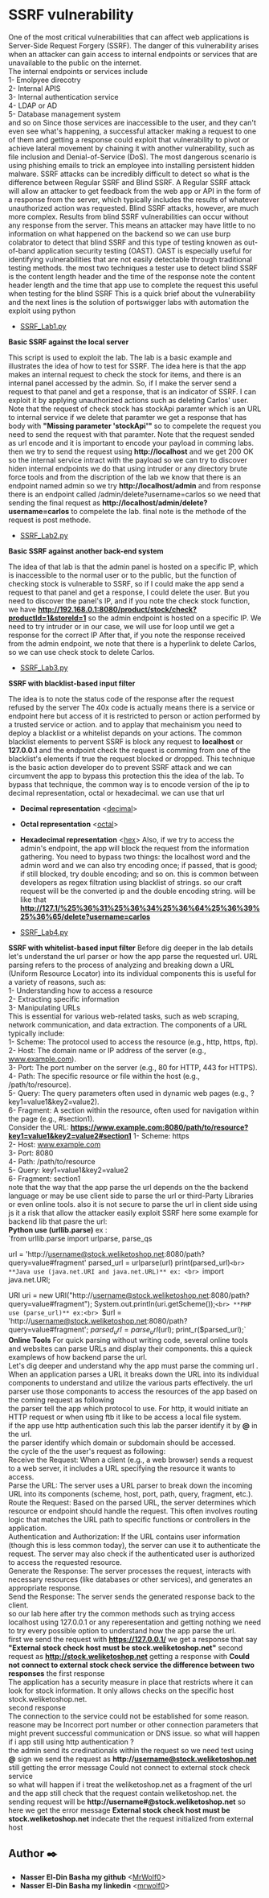 # SSRF vulnerability

One of the most critical vulnerabilities that can affect web applications is Server-Side Request Forgery (SSRF). The danger of this vulnerability arises when an attacker can gain access to internal endpoints or services that are unavailable to the public on the internet.<br>
The internal endpoints or services include<br>
1- Emolpyee direcotry <br>
2- Internal APIS <br>
3- Internal authentication service <br>
4- LDAP or AD <br>
5- Database management system <br>
and so on
Since those services are inaccessible to the user, and they can't even see what's happening, a successful attacker making a request to one of them and getting a response could exploit that vulnerability to pivot or achieve lateral movement by chaining it with another vulnerability, such as file inclusion and Denial-of-Service (DoS). The most dangerous scenario is using phishing emails to trick an employee into installing persistent hidden malware.
SSRF attacks can be incredibly difficult to detect so what is the difference between Regular SSRF and Blind SSRF.
A Regular SSRF attack will allow an attacker to get feedback from the web app or API in the form of a response from the server, which typically includes the results of whatever unauthorized action was requested.
Blind SSRF attacks, however, are much more complex. Results from blind SSRF vulnerabilities can occur without any response from the server. This means an attacker may have little to no information on what happened on the backend so we can use burp colabrator to detect that blind SSRF and this type of testing knowen as out-of-band application security testing (OAST). 
OAST is especially useful for identifying vulnerabilities that are not easily detectable through traditional testing methods.
the most two techniques a tester use to detect blind SSRF is the content length header and the time of the response note the content header length and the time that app use to complete the request this useful when testing for the blind SSRF
This is a quick brief about the vulnerability and the next lines is the solution of portswigger labs with automation the exploit using python 

* [SSRF_Lab1.py](./SSRF_Lab1.py)

**Basic SSRF against the local server**

This script is used to exploit the lab. The lab is a basic example and illustrates the idea of how to test for SSRF. The idea here is that the app makes an internal request to check the stock for items, and there is an internal panel accessed by the admin. So, if I make the server send a request to that panel and get a response, that is an indicator of SSRF. I can exploit it by applying unauthorized actions such as deleting Carlos' user.
Note that the request of check stock has stockApi paramter which is an URL to internal service if we delete that paramter we get a response that has body with **"Missing parameter 'stockApi'"** so to compelete the request you need to send the request with that paramter.
Note that the request sended as url encode and it is important to encode your payload in comming labs.
then we try to send the request using **http://localhost** and we get 200 OK so the internal service intract with the payload so we can try to discover hiden internal endpoints we do that using intruder or any directory brute force tools and from the discription of the lab we know that there is an endpoint named admin 
so we try **http://localhost/admin** and from response there is an endpoint called /admin/delete?username=carlos so we need that 
sending the final request as **http://localhost/admin/delete?username=carlos** to compelete the lab.
final note is the methode of the request is post methode.

* [SSRF_Lab2.py](./SSRF_Lab2.py)

**Basic SSRF against another back-end system**

The idea of that lab is that the admin panel is hosted on a specific IP, which is inaccessible to the normal user or to the public, but the function of checking stock is vulnerable to SSRF, so if I could make the app send a request to that panel and get a response, I could delete the user.
But you need to discover the panel's IP, and if you note the check stock function, we have **http://192.168.0.1:8080/product/stock/check?productId=1&storeId=1**
so the admin endpoint is hosted on a specific IP. We need to try intruder or in our case, we will use for loop until we get a response for the correct IP 
After that, if you note the response received from the admin endpoint, we note that there is a hyperlink to delete Carlos, so we can use check stock to delete Carlos.

* [SSRF_Lab3.py](./SSRF_Lab3.py)

**SSRF with blacklist-based input filter**

The idea is to note the status code of the response after the request refused by the server The 40x code is actually means there is a service or endpoint here but access of it is restricted to person or action performed by a trusted service or action.
and to applay that mechainism you need to deploy a blacklist or a whitelist depands on your actions.
The common blacklist elements to pervent SSRF is block any request to **localhost** or **127.0.0.1** and the endpoint check the request is comming from one of the blacklist's elements if true the request blocked or dropped.
This technique is the basic action developer do to prevent SSRF attack and we can circumvent the app to bypass this protection this the idea of the lab.
To bypass that technique, the common way is to encode version of the ip to decimal representation, octal or hexadecimal.
we can use that url 
* __Decimal representation__ <[decimal](https://www.ipaddressguide.com/ip)>
* __Octal representation__ <[octal](https://www.browserling.com/tools/ip-to-oct)>
* __Hexadecimal representation__ <[hex](https://www.browserling.com/tools/ip-to-hex)>
Also, if we try to access the admin's endpoint, the app will block the request from the information gathering. You need to bypass two things: the localhost word and the admin word and we can also try encoding once; if passed, that is good; if still blocked, try double encoding; and so on.
this is common between developers as regex filtration using blacklist of strings.
so our craft request will be the converted ip and the double encoding string.
will be like that **http://127.1/%25%36%31%25%36%34%25%36%64%25%36%39%25%36%65/delete?username=carlos**

* [SSRF_Lab4.py](./SSRF_Lab4.py)

**SSRF with whitelist-based input filter**
Before dig deeper in the lab details let's understand the url parser or how the app parse the requested url.
URL parsing refers to the process of analyzing and breaking down a URL (Uniform Resource Locator) into its individual components this is useful for a variety of reasons,
 such as:<br>
 1- Understanding how to access a resource <br>
 2- Extracting specific information <br>
 3- Manipulating URLs <br>
 This is essential for various web-related tasks, such as web scraping, network communication, and data extraction. The components of a URL typically include:<br>
1- Scheme: The protocol used to access the resource (e.g., http, https, ftp).<br>
2- Host: The domain name or IP address of the server (e.g., www.example.com).<br>
3- Port: The port number on the server (e.g., 80 for HTTP, 443 for HTTPS).<br>
4- Path: The specific resource or file within the host (e.g., /path/to/resource).<br>
5- Query: The query parameters often used in dynamic web pages (e.g., ?key1=value1&key2=value2).<br>
6- Fragment: A section within the resource, often used for navigation within the page (e.g., #section1).<br>
Consider the URL: **https://www.example.com:8080/path/to/resource?key1=value1&key2=value2#section1**
1- Scheme: https<br>
2- Host: www.example.com<br>
3- Port: 8080<br>
4- Path: /path/to/resource<br>
5- Query: key1=value1&key2=value2<br>
6- Fragment: section1<br>
note that the way that the app parse the url depends on the the backend language or may be use client side to parse the url or third-Party Libraries or even online tools.
also it is not secure to parse the url in client side using js it a risk that allow the attacker easily exploit SSRF here some example for backend lib that pasre the url: <br>
**Python use (urllib.parse)** ex : <br>
`from urllib.parse import urlparse, parse_qs

url = 'http://username@stock.weliketoshop.net:8080/path?query=value#fragment'
parsed_url = urlparse(url)
print(parsed_url)`<br>
**Java use (java.net.URI and java.net.URL)** ex: <br>
`import java.net.URI;

URI uri = new URI("http://username@stock.weliketoshop.net:8080/path?query=value#fragment");
System.out.println(uri.getScheme());`<br>
**PHP use (parse_url)** ex:<br>
`$url = 'http://username@stock.weliketoshop.net:8080/path?query=value#fragment';
$parsed_url = parse_url($url);
print_r($parsed_url);`<br>
**Online Tools**
For quick parsing without writing code, several online tools and websites can parse URLs and display their components.
this a quieck examplews of how backend parse the url.<br>
Let's dig deeper and understand why the app must parse the comming url .<br>
 When an application parses a URL it breaks down the URL into its individual components to understand and utilize the various parts effectively. 
 the url parser use those componants to access the resources of the app based on the coming request as following <br>
 the parser tell the app which protocol to use. For http, it would initiate an HTTP request or when using ftb it like to be access a local file system.<br>
 if the app use http authentication such this lab the parser identify it by **@** in the url.<br>
the parser identify which domain or subdomain should be accessed.<br>
the cycle of the the user's request as following:<br>
Receive the Request: When a client (e.g., a web browser) sends a request to a web server, it includes a URL specifying the resource it wants to access.<br>
Parse the URL: The server uses a URL parser to break down the incoming URL into its components (scheme, host, port, path, query, fragment, etc.).<br>
Route the Request: Based on the parsed URL, the server determines which resource or endpoint should handle the request. This often involves routing logic that matches the URL path to specific functions or controllers in the application.<br>
Authentication and Authorization: If the URL contains user information (though this is less common today), the server can use it to authenticate the request. The server may also check if the authenticated user is authorized to access the requested resource.<br>
Generate the Response: The server processes the request, interacts with necessary resources (like databases or other services), and generates an appropriate response.<br>
Send the Response: The server sends the generated response back to the client.<br>
so our lab here after try the common methods such as trying access localhost using 127.0.0.1 or any reperesentation and getting nothing we need to try every possible option to understand how the app parse the url.<br>
first we send the request with **https://127.0.0.1/** we get a response that say **"External stock check host must be stock.weliketoshop.net"**
second request as **http://stock.weliketoshop.net** getting a response with **Could not connect to external stock check service**
**the difference between two responses**
the first response<br>
 The application has a security measure in place that restricts where it can look for stock information. It only allows checks on the specific host stock.weliketoshop.net.<br>
 second response<br>
 The connection to the service could not be established for some reason.
 reasone may be Incorrect port number or other connection parameters that might prevent successful communication or DNS issue.
 so what will happen if i app still using http authentication ? <br>
 the admin send its credinationals within the request so we need test using **@** sign we send the request as **http://username@stock.weliketoshop.net** still getting the error message Could not connect to external stock check service<br>
 so what will happen if i treat the weliketoshop.net as a fragment of the url and the app still check that the request contain weliketoshop.net.
 the sending request will be **http://username#@stock.weliketoshop.net** so here we get the error message **External stock check host must be stock.weliketoshop.net** indecate thet the request initialized from external host 

## Author :black_nib:

* __Nasser El-Din Basha my github__ <[MrWolf0](https://github.com/MrWolf0)>
* __Nasser El-Din Basha my linkedin__ <[mrwolf0](https://www.linkedin.com/in/mrwolf0)>
